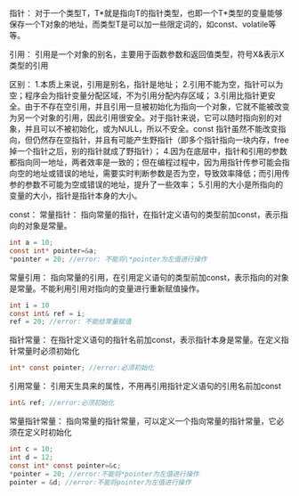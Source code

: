 指针：
对于一个类型T，T\*就是指向T的指针类型，也即一个T\*类型的变量能够保存一个T对象的地址，而类型T是可以加一些限定词的，如const、volatile等等。

引用：
引用是一个对象的别名，主要用于函数参数和返回值类型，符号X&表示X类型的引用

区别：
1.本质上来说，引用是别名，指针是地址；
2.引用不能为空，指针可以为空；程序会为指针变量分配区域，不为引用分配内存区域；
3.引用比指针更安全。由于不存在空引用，并且引用一旦被初始化为指向一个对象，它就不能被改变为另一个对象的引用，因此引用很安全。对于指针来说，它可以随时指向别的对象，并且可以不被初始化，或为NULL，所以不安全。const 指针虽然不能改变指向，但仍然存在空指针，并且有可能产生野指针（即多个指针指向一块内存，free掉一个指针之后，别的指针就成了野指针）；
4.因为在底层中，指针和引用的参数都指向同一地址，两者效率是一致的；但在编程过程中，因为用指针传参可能会指向空的地址或错误的地址，需要实时判断参数是否为空，导致效率降低；而引用传参的参数不可能为空或错误的地址，提升了一些效率；
5.引用的大小是所指向的变量的大小，指针是指针本身的大小。

const：
常量指针：
指向常量的指针，在指针定义语句的类型前加const，表示指向的对象是常量。
```c
int a = 10;
const int* pointer=&a;
*pointer = 20; //error: 不能将\*pointer为左值进行操作
```

常量引用：
指向常量的引用，在引用定义语句的类型前加const，表示指向的对象是常量。不能利用引用对指向的变量进行重新赋值操作。
```c
int i = 10
const int& ref = i;
ref = 20; //error: 不能给常量赋值
```

指针常量：
在指针定义语句的指针名前加const，表示指针本身是常量。在定义指针常量时必须初始化
```c
int* const pointer; //error:必须初始化
```

引用常量：
引用天生具来的属性，不用再引用指针定义语句的引用名前加const
```c
int& ref; //error:必须初始化
```

常量指针常量：
指向常量的指针常量，可以定义一个指向常量的指针常量，它必须在定义时初始化
```c
int c = 10;
int d = 12;
const int* const pointer=&c;
*pointer = 20; //error:不能将*pointer为左值进行操作
pointer = &d; //error:不能将pointer为左值进行操作
```